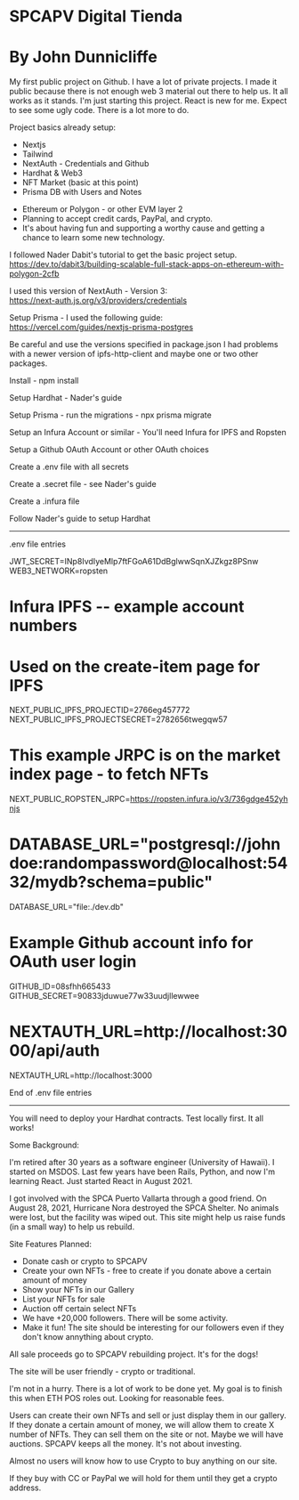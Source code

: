 # SPCAPV Digital Tienda

# By John Dunnicliffe

My first public project on Github. I have a lot of private projects. I made it public because there is not enough web 3 material out there to help us. It all works as it stands. I'm just starting this project. React is new for me. Expect to see some ugly code. There is a lot more to do.

Project basics already setup:

- Nextjs
- Tailwind
- NextAuth - Credentials and Github
- Hardhat & Web3
- NFT Market (basic at this point)
- Prisma DB with Users and Notes

* Ethereum or Polygon - or other EVM layer 2
* Planning to accept credit cards, PayPal, and crypto.
* It's about having fun and supporting a worthy cause and getting a chance to learn some new technology.

I followed Nader Dabit's tutorial to get the basic project setup.  
https://dev.to/dabit3/building-scalable-full-stack-apps-on-ethereum-with-polygon-2cfb

I used this version of NextAuth - Version 3:  
https://next-auth.js.org/v3/providers/credentials

Setup Prisma - I used the following guide:  
https://vercel.com/guides/nextjs-prisma-postgres

Be careful and use the versions specified in package.json I had problems with a newer version of ipfs-http-client and maybe one or two other packages.

Install - npm install

Setup Hardhat - Nader's guide

Setup Prisma - run the migrations - npx prisma migrate

Setup an Infura Account or similar - You'll need Infura for IPFS and Ropsten

Setup a Github OAuth Account or other OAuth choices

Create a .env file with all secrets

Create a .secret file - see Nader's guide

Create a .infura file

Follow Nader's guide to setup Hardhat

---

.env file entries

JWT_SECRET=INp8IvdIyeMlp7ftFGoA61DdBglwwSqnXJZkgz8PSnw
WEB3_NETWORK=ropsten

# Infura IPFS -- example account numbers

# Used on the create-item page for IPFS

NEXT_PUBLIC_IPFS_PROJECTID=2766eg457772
NEXT_PUBLIC_IPFS_PROJECTSECRET=2782656twegqw57

# This example JRPC is on the market index page - to fetch NFTs

NEXT_PUBLIC_ROPSTEN_JRPC=https://ropsten.infura.io/v3/736gdge452yhnjs

# DATABASE_URL="postgresql://johndoe:randompassword@localhost:5432/mydb?schema=public"

DATABASE_URL="file:./dev.db"

# Example Github account info for OAuth user login

GITHUB_ID=08sfhh665433
GITHUB_SECRET=90833jduwue77w33uudjllewwee

# NEXTAUTH_URL=http://localhost:3000/api/auth

NEXTAUTH_URL=http://localhost:3000

End of .env file entries

---

You will need to deploy your Hardhat contracts. Test locally first. It all works!

Some Background:

I'm retired after 30 years as a software engineer (University of Hawaii). I started on MSDOS. Last few years have been Rails, Python, and now I'm learning React. Just started React in August 2021.

I got involved with the SPCA Puerto Vallarta through a good friend. On August 28, 2021, Hurricane Nora destroyed the SPCA Shelter. No animals were lost, but the facility was wiped out. This site might help us raise funds (in a small way) to help us rebuild.

Site Features Planned:

- Donate cash or crypto to SPCAPV
- Create your own NFTs - free to create if you donate above a certain amount of money
- Show your NFTs in our Gallery
- List your NFTs for sale
- Auction off certain select NFTs
- We have +20,000 followers. There will be some activity.
- Make it fun! The site should be interesting for our followers even if they don't know annything about crypto.

All sale proceeds go to SPCAPV rebuilding project. It's for the dogs!

The site will be user friendly - crypto or traditional.

I'm not in a hurry. There is a lot of work to be done yet. My goal is to finish this when ETH POS roles out. Looking for reasonable fees.

Users can create their own NFTs and sell or just display them in our gallery. If they donate a certain amount of money, we will allow them to create X number of NFTs. They can sell them on the site or not. Maybe we will have auctions. SPCAPV keeps all the money. It's not about investing.

Almost no users will know how to use Crypto to buy anything on our site.

If they buy with CC or PayPal we will hold for them until they get a crypto address.
